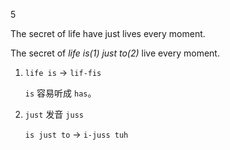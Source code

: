 5

The secret of life have just lives every moment.

The secret of *life is(1) just to(2)* live every moment.

1. `life is` -> `lif-fis`

    `is` 容易听成 `has`。
2. `just` 发音 `juss`

    `is just to` -> `i-juss tuh`